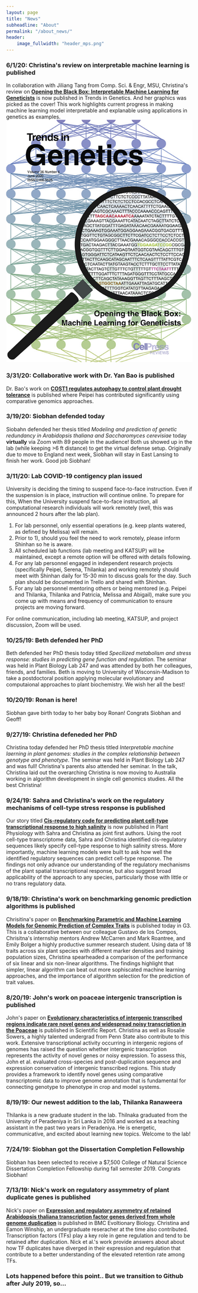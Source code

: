 ```yaml
---
layout: page
title: "News"
subheadline: "About"
permalink: "/about_news/"
header:
    image_fullwidth: "header_mps.png"
---
```


### 6/1/20: Christina's review on interpretable machine learning is published

In collaboration with Jiliang Tang from Comp. Sci. & Engr, MSU, Christina's review on [__Opening the Black Box: Interpretable Machine Learning for Geneticists__](https://www.ncbi.nlm.nih.gov/pubmed/32396837) is now published in Trends in Genetics. And her graphics was picked as the cover! This work highlights current progress in making machine learning model interpretable and explanable using applications in genetics as examples.
![Cover](/images/news/cover.tif.jpg)

### 3/31/20: Collaborative work with Dr. Yan Bao is published

Dr. Bao's work on [__COST1 regulates autophagy to control plant drought tolerance__](https://www.ncbi.nlm.nih.gov/pubmed/32170020) is published where Peipei has contributed significantly using comparative genomics approaches.

### 3/19/20: Siobhan defended today

Siobahn defended her thesis titled _Modeling and prediction of genetic redundancy in Arabidopsis thaliana and Saccharomyces cerevisiae_ today __virtually__ via Zoom with 89 people in the audience! Both us showed up in the lab (while keeping >6 ft distance) to get the virtual defense setup. Originally due to move to England next week, Siobhan will stay in East Lansing to finish her work. Good job Siobhan!

### 3/11/20: Lab COVID-19 contigency plan issued

University is deciding the timing to suspend face-to-face instruction. Even if the suspension is in place, instruction will continue online. To prepare for this, When the University suspend face-to-face instruction, all computational research individuals will work remotely (well, this was announced 2 hours after the lab plan). 

1. For lab personnel, only essential operations (e.g. keep plants watered, as defined by Melissa) will remain.
2. Prior to 1), should you feel the need to work remotely, please inform Shinhan so he is aware.
3. All scheduled lab functions (lab meeting and KATSUP) will be maintained, except a remote option will be offered with details following.
4. For any lab personnel engaged in independent research projects (specifically Peipei, Serena, Thilanka) and working remotely should meet with Shinhan daily for 15-30 min to discuss goals for the day.  Such plan should be documented in Trello and shared with Shinhan.
5. For any lab personnel mentoring others or being mentored (e.g. Peipei and Thilanka, Thilanka and Patricia, Melissa and Abigail), make sure you come up with means and frequency of communication to ensure projects are moving forward.

For online communication, including lab meeting, KATSUP, and project discussion, Zoom will be used.

### 10/25/19: Beth defended her PhD

Beth defended her PhD thesis today titled _Specilized metabolism and stress response: studies in predicting gene function and regulation_. The seminar was held in Plant Biology Lab 247 and was attended by both her colleagues, friends, and families. Beth is moving to University of Wisconsin-Madison to take a postdoctoral position applying molecular evolutionary and computaional approaches to plant biochemistry. We wish her all the best!

### 10/20/19: Ronan is here!

Siobhan gave birth today to her baby boy Ronan! Congrats Siobhan and Geoff!

### 9/27/19: Christina defeneded her PhD

Christina today defended her PhD thesis titled _Interpretable machine laerning in plant genomes: studies in the complex relationship between genotype and phenotype_. The seminar was held in Plant Biology Lab 247 and was full! Christina's parents also attended her seminar. In the talk, Christina laid out the overarching Christina is now moving to Australia working in algorithm development in single cell genomics studies. All the best Christina!

### 9/24/19: Sahra and Christina's work on the regulatory mechanisms of cell-type stress response is published

Our story titled [__Cis-regulatory code for predicting plant cell-type transcriptional response to high salinity__](https://www.ncbi.nlm.nih.gov/pubmed/31551359) is now published in Plant Physiology with Sahra and Christina as joint first authors. Using the root cell-type transcriptome data, Sahra and Christina identified cis-regulatory sequences likely specify cell-type response to high salinity stress. More importantly, machine learning models were built to ask how well the identified regulatory sequences can predict cell-type response. The findings not only advance our understanding of the regulatory mechanisms of the plant spatial transcriptional response, but also suggest broad applicability of the approach to any species, particularly those with little or no trans regulatory data.

### 9/18/19: Christina's work on benchmarking genomic prediction algorithms is published

Chrisitina's paper on [__Benchmarking Parametric and Machine Learning Models for Genomic Prediction of Complex Traits__](https://www.ncbi.nlm.nih.gov/pubmed/31533955) is published today in G3. This is a collaborative between our colleague Gustavo de los Compos, Chrisitna's internship mentors Andrew McCarren and Mark Roantree, and Emily Bolger a highly productive summer research student. Using data of 18 traits across six plant species with different marker densities and training population sizes, Christina spearheaded a comparison of the performance of six linear and six non-linear algorithms.  The findings highlight that simpler, linear algorithm can beat out more sophiscated machine learning approaches, and the importance of algorithm selection for the prediction of trait values.

### 8/20/19: John's work on poaceae intergenic transcription is published

John's paper on [__Evolutionary characteristics of intergenic transcribed regions indicate rare novel genes and widespread noisy transcription in the Poaceae__](https://www.ncbi.nlm.nih.gov/pubmed/31431676) is published in Scientific Report. Christina as well as Rosalie Sowers, a highly talented undergrad from Penn State also contribute to this work. Extensive transcriptional activity occurring in intergenic regions of genomes has raised the question whether intergenic transcription represents the activity of novel genes or noisy expression. To assess this, John et al. evaluated cross-species and post-duplication sequence and expression conservation of intergenic transcribed regions. This study provides a framework to identify novel genes using comparative transcriptomic data to improve genome annotation that is fundamental for connecting genotype to phenotype in crop and model systems.

### 8/19/19: Our newest addition to the lab, Thilanka Ranaweera

Thilanka is a new graduate student in the lab. Thilnaka graduated from the University of Peradeniya in Sri Lanka in 2016 and worked as a teaching assistant in the past two years in Peradeniya. He is energetic, communicative, and excited about learning new topics. Welcome to the lab!

### 7/24/19: Siobhan got the Dissertation Completion Fellowship

Siobhan has been selected to receive a $7,500 College of Natural Science Dissertation Completion Fellowship during fall semester 2019. Congrats Siobhan!

### 7/13/19: Nick's work on regulatory assymmetry of plant duplicate genes is published

Nick's paper on [__Expression and regulatory asymmetry of retained Arabidopsis thaliana transcription factor genes derived from whole genome duplication__](https://www.ncbi.nlm.nih.gov/pubmed/30866803) is published in BMC Evoltionary Biology. Christina and Eamon Winship, an undergraduate reseracher at the time also contributed. Transcription factors (TFs) play a key role in gene regulation and tend to be retained after duplication. Nick et al.'s work provide answers about about how TF duplicates have diverged in their expression and regulation that contribute to a better understanding of the elevated retention rate among TFs.

### Lots happened before this point.. But we transition to Github after July 2019, so...
